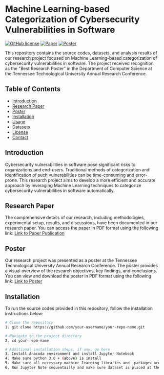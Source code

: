# Machine Learning-based Categorization of Cybersecurity Vulnerabilities in Software

[![GitHub license](https://img.shields.io/badge/License-MIT-blue.svg)](https://github.com/your-username/your-repo-name/blob/main/LICENSE)
[![Paper](https://img.shields.io/badge/Paper-PDF-red.svg)](https://link-to-paper-publication)
[![Poster](https://img.shields.io/badge/Poster-PDF-orange.svg)](https://link-to-poster)

This repository contains the source codes, datasets, and analysis results of our research project focused on Machine Learning-based categorization of cybersecurity vulnerabilities in software. The project received recognition as the "Best Research Poster" in the Department of Computer Science at the Tennessee Technological University Annual Research Conference.

## Table of Contents

- [Introduction](#introduction)
- [Research Paper](#research-paper)
- [Poster](#poster)
- [Installation](#installation)
- [Usage](#usage)
- [Datasets](#datasets)
- [License](#license)
- [Contact](#contact)

## Introduction

Cybersecurity vulnerabilities in software pose significant risks to organizations and end-users. Traditional methods of categorization and identification of such vulnerabilities can be time-consuming and error-prone. This research project aims to develop a more efficient and accurate approach by leveraging Machine Learning techniques to categorize cybersecurity vulnerabilities in software automatically.

## Research Paper

The comprehensive details of our research, including methodologies, experimental setup, results, and discussions, have been documented in our research paper. You can access the paper in PDF format using the following link: [Link to Paper Publication]([https://link-to-paper-publication](https://ieeexplore.ieee.org/stamp/stamp.jsp?arnumber=10754709))

## Poster

Our research project was presented as a poster at the Tennessee Technological University Annual Research Conference. The poster provides a visual overview of the research objectives, key findings, and conclusions. You can view and download the poster in PDF format using the following link: [Link to Poster]([https://link-to-poster](https://scholar.google.com/citations?view_op=view_citation&hl=en&user=fk1n8VQAAAAJ&citation_for_view=fk1n8VQAAAAJ:qjMakFHDy7sC))

## Installation

To run the source codes provided in this repository, follow the installation instructions below:

```bash
# Clone the repository
1. git clone https://github.com/your-username/your-repo-name.git

# Navigate to the project directory
2. cd your-repo-name

# Additional installation steps, if any, go here
3. Install Anacoda environment and install Jupyter Notebook
4. Make sure python 3.0 + (above) is install
5. Make sure all necessary machine learning libraries and  packages are well install
6. Run Jupyter Note sequentailly and make sure dataset is placed at the right directory.
